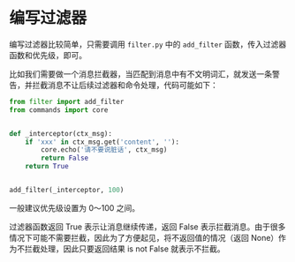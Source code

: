 # 编写过滤器

编写过滤器比较简单，只需要调用 `filter.py` 中的 `add_filter` 函数，传入过滤器函数和优先级，即可。

比如我们需要做一个消息拦截器，当匹配到消息中有不文明词汇，就发送一条警告，并拦截消息不让后续过滤器和命令处理，代码可能如下：

```python
from filter import add_filter
from commands import core


def _interceptor(ctx_msg):
    if 'xxx' in ctx_msg.get('content', ''):
        core.echo('请不要说脏话', ctx_msg)
        return False
    return True


add_filter(_interceptor, 100)
```

一般建议优先级设置为 0～100 之间。

过滤器函数返回 True 表示让消息继续传递，返回 False 表示拦截消息。由于很多情况下可能不需要拦截，因此为了方便起见，将不返回值的情况（返回 None）作为不拦截处理，因此只要返回结果 is not False 就表示不拦截。
